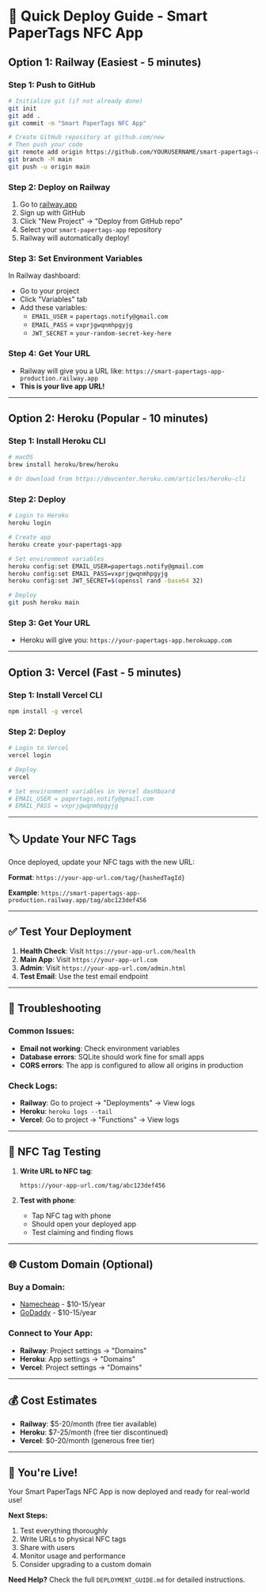 # 🚀 Quick Deploy Guide - Smart PaperTags NFC App

## Option 1: Railway (Easiest - 5 minutes)

### Step 1: Push to GitHub
```bash
# Initialize git (if not already done)
git init
git add .
git commit -m "Smart PaperTags NFC App"

# Create GitHub repository at github.com/new
# Then push your code
git remote add origin https://github.com/YOURUSERNAME/smart-papertags-app.git
git branch -M main
git push -u origin main
```

### Step 2: Deploy on Railway
1. Go to [railway.app](https://railway.app)
2. Sign up with GitHub
3. Click "New Project" → "Deploy from GitHub repo"
4. Select your `smart-papertags-app` repository
5. Railway will automatically deploy!

### Step 3: Set Environment Variables
In Railway dashboard:
- Go to your project
- Click "Variables" tab
- Add these variables:
  - `EMAIL_USER` = `papertags.notify@gmail.com`
  - `EMAIL_PASS` = `vxprjgwqnmhpgyjg`
  - `JWT_SECRET` = `your-random-secret-key-here`

### Step 4: Get Your URL
- Railway will give you a URL like: `https://smart-papertags-app-production.railway.app`
- **This is your live app URL!**

---

## Option 2: Heroku (Popular - 10 minutes)

### Step 1: Install Heroku CLI
```bash
# macOS
brew install heroku/brew/heroku

# Or download from https://devcenter.heroku.com/articles/heroku-cli
```

### Step 2: Deploy
```bash
# Login to Heroku
heroku login

# Create app
heroku create your-papertags-app

# Set environment variables
heroku config:set EMAIL_USER=papertags.notify@gmail.com
heroku config:set EMAIL_PASS=vxprjgwqnmhpgyjg
heroku config:set JWT_SECRET=$(openssl rand -base64 32)

# Deploy
git push heroku main
```

### Step 3: Get Your URL
- Heroku will give you: `https://your-papertags-app.herokuapp.com`

---

## Option 3: Vercel (Fast - 5 minutes)

### Step 1: Install Vercel CLI
```bash
npm install -g vercel
```

### Step 2: Deploy
```bash
# Login to Vercel
vercel login

# Deploy
vercel

# Set environment variables in Vercel dashboard
# EMAIL_USER = papertags.notify@gmail.com
# EMAIL_PASS = vxprjgwqnmhpgyjg
```

---

## 🏷️ Update Your NFC Tags

Once deployed, update your NFC tags with the new URL:

**Format**: `https://your-app-url.com/tag/{hashedTagId}`

**Example**: `https://smart-papertags-app-production.railway.app/tag/abc123def456`

---

## ✅ Test Your Deployment

1. **Health Check**: Visit `https://your-app-url.com/health`
2. **Main App**: Visit `https://your-app-url.com`
3. **Admin**: Visit `https://your-app-url.com/admin.html`
4. **Test Email**: Use the test email endpoint

---

## 🔧 Troubleshooting

### Common Issues:
- **Email not working**: Check environment variables
- **Database errors**: SQLite should work fine for small apps
- **CORS errors**: The app is configured to allow all origins in production

### Check Logs:
- **Railway**: Go to project → "Deployments" → View logs
- **Heroku**: `heroku logs --tail`
- **Vercel**: Go to project → "Functions" → View logs

---

## 📱 NFC Tag Testing

1. **Write URL to NFC tag**:
   ```
   https://your-app-url.com/tag/abc123def456
   ```

2. **Test with phone**:
   - Tap NFC tag with phone
   - Should open your deployed app
   - Test claiming and finding flows

---

## 🌐 Custom Domain (Optional)

### Buy a Domain:
- [Namecheap](https://namecheap.com) - $10-15/year
- [GoDaddy](https://godaddy.com) - $10-15/year

### Connect to Your App:
- **Railway**: Project settings → "Domains"
- **Heroku**: App settings → "Domains"
- **Vercel**: Project settings → "Domains"

---

## 💰 Cost Estimates

- **Railway**: $5-20/month (free tier available)
- **Heroku**: $7-25/month (free tier discontinued)
- **Vercel**: $0-20/month (generous free tier)

---

## 🎉 You're Live!

Your Smart PaperTags NFC App is now deployed and ready for real-world use!

**Next Steps:**
1. Test everything thoroughly
2. Write URLs to physical NFC tags
3. Share with users
4. Monitor usage and performance
5. Consider upgrading to a custom domain

**Need Help?** Check the full `DEPLOYMENT_GUIDE.md` for detailed instructions.

